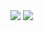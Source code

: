 <img src="http://googleads.g.doubleclick.net/pagead/imgad?id=CJLilcv3rY_i4AEQoAEYwgQyCEicFayCprP8" />
<img src="http://ai.yimg.jp/bdv/8338/749293/20090202/k5_1pr2sc93fnhae_cw_-a.gif">

